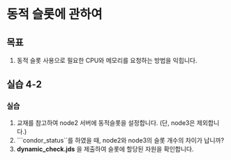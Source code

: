 # 동적 슬롯에 관하여 

## 목표
1. 동적 슬롯 사용으로 필요한 CPU와 메모리를 요청하는 방법을 익힙니다.

## 실습 4-2
### 실습
1. 교재를 참고하여 node2 서버에 동적슬롯을 설정합니다. (단, node3은 제외합니다.)
1. ```condor_status``를 하였을 때, node2와 node3의 슬롯 개수의 차이가 납니까?
1. **dynamic_check.jds** 을 제출하여 슬롯에 할당된 자원을 확인합니다.



